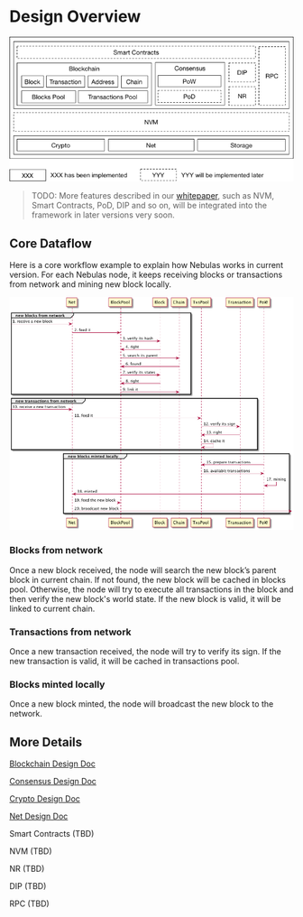 # Design Overview

![](resources/overview.png)

> TODO: More features described in our [whitepaper](https://nebulas.io/docs/NebulasTechnicalWhitepaper.pdf), such as NVM, Smart Contracts, PoD, DIP and so on, will be integrated into the framework in later versions very soon.

## Core Dataflow

Here is a core workflow example to explain how Nebulas works in current version.
For each Nebulas node, it keeps receiving blocks or transactions from network and mining new block locally.

![](resources/workflow.png)

<!-- 
@startuml workflow

group new blocks from network
    -> Net: 1. receive a new block
    Net -> BlockPool: 2. feed it
    BlockPool -> Block: 3. verify its hash
    Block -> BlockPool: 4. right
    BlockPool -> Chain: 5. search its parent
    Chain -> BlockPool: 6. found
    BlockPool -> Block: 7. verify its states
    Block -> BlockPool: 8. right
    BlockPool -> Chain: 9. link it
end

group new transactions from network
    -> Net: 10. receive a new transaction
    Net -> TxsPool: 11. feed it
    TxsPool -> Transaction: 12. verify its sign
    Transaction -> TxsPool: 13. right
    TxsPool -> TxsPool: 14. cache it
end

group new blocks minted locally
    PoW -> TxsPool: 15. prepare transactions
    TxsPool -> PoW: 16. avaliable transactions
    PoW -> PoW: 11. mining
    PoW -> Net: 11. minted
    Net ->  BlockPool: 12. feed the new block
    Net -> : 13. broadcast new block
end

@enduml
-->

### Blocks from network

Once a new block received, the node will search the new block’s parent block in current chain. If not found, the new block will be cached in blocks pool. Otherwise, the node will try to execute all transactions in the block and then verify the new block's world state. If the new block is valid, it will be linked to current chain.

### Transactions from network

Once a new transaction received, the node will try to verify its sign. If the new transaction is valid, it will be cached in transactions pool.

### Blocks minted locally

Once a new block minted, the node will broadcast the new block to the network.

## More Details

[Blockchain Design Doc](./blockchain.md)

[Consensus Design Doc](./consensus.md)

[Crypto Design Doc](./crypto.md)

[Net Design Doc](./net.md)

Smart Contracts (TBD)

NVM (TBD)

NR (TBD)

DIP (TBD)

RPC (TBD)